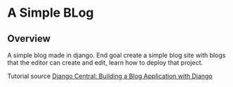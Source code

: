 # A Simple BLog

## Overview
A simple blog made in django. End goal create a simple blog site with blogs that the editor can create and edit, learn how to deploy that project.

Tutorial source [Django Central: Building a Blog Application with Django](https://djangocentral.com/building-a-blog-application-with-django/)